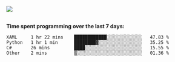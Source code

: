 [![](https://img.shields.io/badge/discord-jonatsp%234844-7289DA?logo=discord)](https://discord.com/users/239510668687048717)

##
**Time spent programming over the last 7 days:**
<!--START_SECTION:waka-->
```text
XAML     1 hr 22 mins    ████████████░░░░░░░░░░░░░   47.83 % 
Python   1 hr 1 min      ████████▓░░░░░░░░░░░░░░░░   35.25 % 
C#       26 mins         ████░░░░░░░░░░░░░░░░░░░░░   15.55 % 
Other    2 mins          ▒░░░░░░░░░░░░░░░░░░░░░░░░   01.36 % 
```
<!--END_SECTION:waka-->
##

